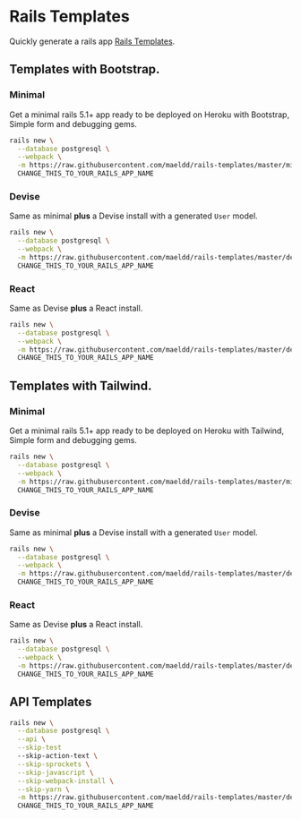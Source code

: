 # Rails Templates

Quickly generate a rails app [Rails Templates](http://guides.rubyonrails.org/rails_application_templates.html).

## Templates with Bootstrap.

### Minimal

Get a minimal rails 5.1+ app ready to be deployed on Heroku with Bootstrap, Simple form and debugging gems.

```bash
rails new \
  --database postgresql \
  --webpack \
  -m https://raw.githubusercontent.com/maeldd/rails-templates/master/minimal.rb \
  CHANGE_THIS_TO_YOUR_RAILS_APP_NAME
```

### Devise

Same as minimal **plus** a Devise install with a generated `User` model.

```bash
rails new \
  --database postgresql \
  --webpack \
  -m https://raw.githubusercontent.com/maeldd/rails-templates/master/devise.rb \
  CHANGE_THIS_TO_YOUR_RAILS_APP_NAME
```

### React

Same as Devise **plus** a React install.

```bash
rails new \
  --database postgresql \
  --webpack \
  -m https://raw.githubusercontent.com/maeldd/rails-templates/master/devise.rb \
  CHANGE_THIS_TO_YOUR_RAILS_APP_NAME
```

## Templates with Tailwind.

### Minimal

Get a minimal rails 5.1+ app ready to be deployed on Heroku with Tailwind, Simple form and debugging gems.

```bash
rails new \
  --database postgresql \
  --webpack \
  -m https://raw.githubusercontent.com/maeldd/rails-templates/master/minimal-tailwind.rb \
  CHANGE_THIS_TO_YOUR_RAILS_APP_NAME
```

### Devise

Same as minimal **plus** a Devise install with a generated `User` model.

```bash
rails new \
  --database postgresql \
  --webpack \
  -m https://raw.githubusercontent.com/maeldd/rails-templates/master/devise-tailwind.rb \
  CHANGE_THIS_TO_YOUR_RAILS_APP_NAME
```

### React

Same as Devise **plus** a React install.

```bash
rails new \
  --database postgresql \
  --webpack \
  -m https://raw.githubusercontent.com/maeldd/rails-templates/master/devise.rb \
  CHANGE_THIS_TO_YOUR_RAILS_APP_NAME
```

## API Templates

```bash
rails new \
  --database postgresql \
  --api \
  --skip-test
  --skip-action-text \
  --skip-sprockets \
  --skip-javascript \
  --skip-webpack-install \
  --skip-yarn \
  -m https://raw.githubusercontent.com/maeldd/rails-templates/master/devise-api.rb \
  CHANGE_THIS_TO_YOUR_RAILS_APP_NAME
```
